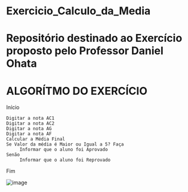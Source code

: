 # Exercicio_Calculo_da_Media
# Repositório destinado ao Exercício proposto pelo Professor Daniel Ohata
# ALGORÍTMO DO EXERCÍCIO
Início
```
Digitar a nota AC1
Digitar a nota AC2
Digitar a nota AG
Digitar a nota AF
Calcular a Média Final 
Se Valor da média é Maior ou Igual a 5? Faça
     Informar que o aluno foi Aprovado
Senão
     Informar que o aluno foi Reprovado
```     
Fim

![image](https://user-images.githubusercontent.com/103973577/169924812-8285e45a-54d4-4a1d-adc7-5eeb96cee9d6.png)
